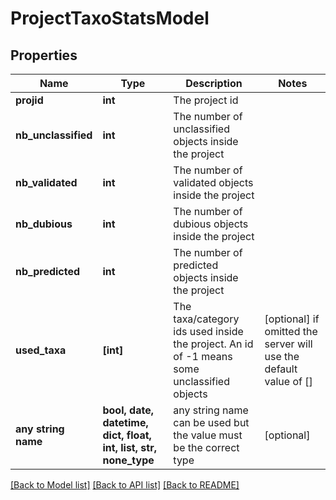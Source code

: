 # ProjectTaxoStatsModel


## Properties
Name | Type | Description | Notes
------------ | ------------- | ------------- | -------------
**projid** | **int** | The project id | 
**nb_unclassified** | **int** | The number of unclassified objects inside the project | 
**nb_validated** | **int** | The number of validated objects inside the project | 
**nb_dubious** | **int** | The number of dubious objects inside the project | 
**nb_predicted** | **int** | The number of predicted objects inside the project | 
**used_taxa** | **[int]** | The taxa/category ids used inside the project. An id of -1 means some unclassified objects | [optional]  if omitted the server will use the default value of []
**any string name** | **bool, date, datetime, dict, float, int, list, str, none_type** | any string name can be used but the value must be the correct type | [optional]

[[Back to Model list]](../README.md#documentation-for-models) [[Back to API list]](../README.md#documentation-for-api-endpoints) [[Back to README]](../README.md)



